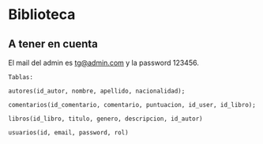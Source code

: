 # Biblioteca

## A tener en cuenta

El mail del admin es tg@admin.com y la password 123456.
```
Tablas:

autores(id_autor, nombre, apellido, nacionalidad);

comentarios(id_comentario, comentario, puntuacion, id_user, id_libro);

libros(id_libro, titulo, genero, descripcion, id_autor)

usuarios(id, email, password, rol)
```